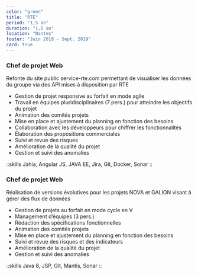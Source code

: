 ```yaml
---
color: "green"
title: "RTE"
period: "1,5 an"
duration: "1,5 an"
location: "Nantes"
footer: "Juin 2018 - Sept. 2019"
card: true
---
```


### Chef de projet Web

Refonte du site public service-rte.com permettant de visualiser les données du groupe via des API mises à disposition par RTE

- Gestion de projet responsive au forfait en mode agile
- Travail en équipes pluridisciplinaires (7 pers.) pour atteindre les objectifs du projet
- Animation des comités projets
- Mise en place et ajustement du planning en fonction des besoins
- Collaboration avec les développeurs pour chiffrer les fonctionnalités
- Élaboration des propositions commerciales
- Suivi et revue des risques
- Amélioration de la qualité du projet
- Gestion et suivi des anomalies

::skills
Jahia, Angular JS, JAVA EE, Jira, Git, Docker, Sonar
::

### Chef de projet Web

Réalisation de versions évolutives pour les projets NOVA et GALION visant à gérer des flux de données

- Gestion de projets au forfait en mode cycle en V
- Management d’équipes (3 pers.)
- Rédaction des spécifications fonctionnelles
- Animation des comités projets
- Mise en place et ajustement du planning en fonction des besoins
- Suivi et revue des risques et des indicateurs
- Amélioration de la qualité du projet
- Gestion et suivi des anomalies

::skills
Java 8, JSP, Git, Mantis, Sonar
::
